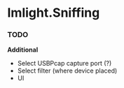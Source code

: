 # Imlight.Sniffing

### TODO

**Additional**

- Select USBPcap capture port (?)
- Select filter (where device placed)
- UI